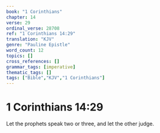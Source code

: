 ```yaml
---
book: "1 Corinthians"
chapter: 14
verse: 29
ordinal_verse: 28708
ref: "1 Corinthians 14:29"
translation: "KJV"
genre: "Pauline Epistle"
word_count: 12
topics: []
cross_references: []
grammar_tags: [imperative]
thematic_tags: []
tags: ["Bible","KJV","1 Corinthians"]
---
```


# 1 Corinthians 14:29

Let the prophets speak two or three, and let the other judge.
